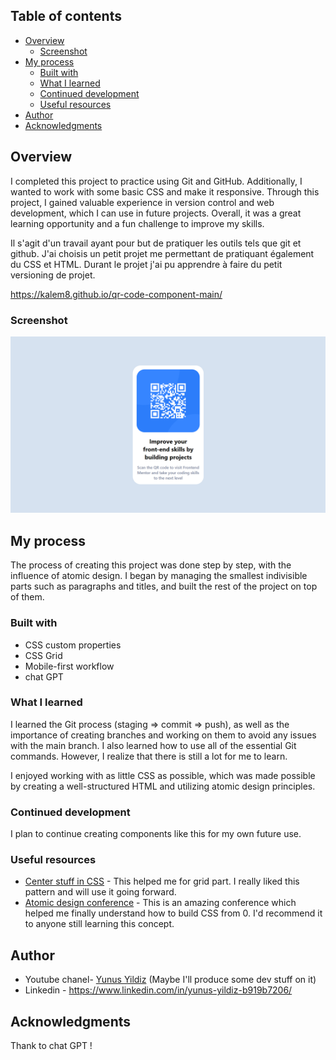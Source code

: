 ## Table of contents

- [Overview](#overview)
  - [Screenshot](#screenshot)
- [My process](#my-process)
  - [Built with](#built-with)
  - [What I learned](#what-i-learned)
  - [Continued development](#continued-development)
  - [Useful resources](#useful-resources)
- [Author](#author)
- [Acknowledgments](#acknowledgments)

## Overview

I completed this project to practice using Git and GitHub. Additionally, I wanted to work with some basic CSS and make it responsive. Through this project, I gained valuable experience in version control and web development, which I can use in future projects. Overall, it was a great learning opportunity and a fun challenge to improve my skills.

Il s'agit d'un travail ayant pour but de pratiquer les outils tels que git et github. J'ai choisis un petit projet me permettant de pratiquant également du CSS et HTML. Durant le projet j'ai pu apprendre à faire du petit versioning de projet. 

https://kalem8.github.io/qr-code-component-main/

### Screenshot

![Desktop screen](design/DesktopScreen.png)


## My process

The process of creating this project was done step by step, with the influence of atomic design. I began by managing the smallest indivisible parts such as paragraphs and titles, and built the rest of the project on top of them.

### Built with

- CSS custom properties
- CSS Grid
- Mobile-first workflow
- chat GPT

### What I learned

I learned the Git process (staging => commit => push), as well as the importance of creating branches and working on them to avoid any issues with the main branch. I also learned how to use all of the essential Git commands. However, I realize that there is still a lot for me to learn.

I enjoyed working with as little CSS as possible, which was made possible by creating a well-structured HTML and utilizing atomic design principles.

### Continued development

I plan to continue creating components like this for my own future use.

### Useful resources

- [Center stuff in CSS](https://www.youtube.com/watch?v=5kU3xE0AinM&t=508s) - This helped me for grid part. I really liked this pattern and will use it going forward.
- [Atomic design conference](https://www.youtube.com/watch?v=W-h1FtNYim4) - This is an amazing conference which helped me finally understand how to build CSS from 0. I'd recommend it to anyone still learning this concept.

## Author

- Youtube chanel- [Yunus Yildiz](https://www.youtube.com/channel/UCHcbGs0_a6xnTPpbkoRaGuw) (Maybe I'll produce some dev stuff on it)
- Linkedin - https://www.linkedin.com/in/yunus-yildiz-b919b7206/

## Acknowledgments

Thank to chat GPT !
